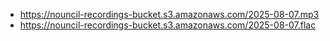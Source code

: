 - https://nouncil-recordings-bucket.s3.amazonaws.com/2025-08-07.mp3
- https://nouncil-recordings-bucket.s3.amazonaws.com/2025-08-07.flac
